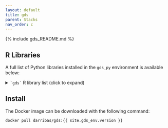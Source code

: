 ```yaml
---
layout: default
title: gds
parent: Stacks
nav_order: c 
---
```


{% include gds_README.md %}

## R Libraries

A full list of Python libraries installed in the `gds_py` environment is available below:

<details markdown="block">
  <summary type="button" name="button" class="btn">
        <code>`gds`</code> R library list (click to expand)
  </summary>
    
    {% include stack_r.md %}

</details>

## Install

The Docker image can be downloaded with the following command:

```
docker pull darribas/gds:{{ site.gds_env.version }}
```
